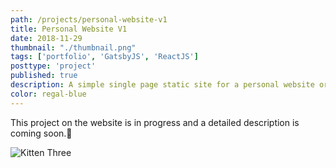 ```yaml
---
path: /projects/personal-website-v1
title: Personal Website V1
date: 2018-11-29
thumbnail: "./thumbnail.png"
tags: ['portfolio', 'GatsbyJS', 'ReactJS']
posttype: 'project'
published: true
description: A simple single page static site for a personal website or portfolio
color: regal-blue
---
```


This project on the website is in progress and a detailed description is coming soon.<span aria-label="image">🤭</span>

![Kitten Three](/thumbnail.png)